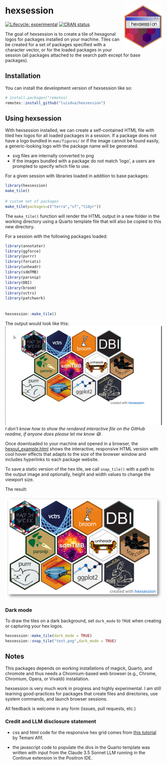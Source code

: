 
<!-- README.md is generated from README.Rmd. Please edit that file -->

# hexsession <img src="man/figures/logo.png" align="right" height="138" alt="" />

<!-- badges: start -->

[![Lifecycle:
experimental](https://img.shields.io/badge/lifecycle-experimental-orange.svg)](https://lifecycle.r-lib.org/articles/stages.html#experimental)
[![CRAN
status](https://www.r-pkg.org/badges/version/hexsession)](https://CRAN.R-project.org/package=hexsession)
<!-- badges: end -->

The goal of hexsession is to create a tile of hexagonal logos for
packages installed on your machine. Tiles can be created for a set of
packages specified with a character vector, or for the loaded packages
in your session (all packages attached to the search path except for
base packages).

## Installation

You can install the development version of hexsession like so:

``` r
# install.packages("remotes)
remotes::install_github("luisdva/hexsession")
```

## Using hexsession

With hexsession installed, we can create a self-contained HTML file with
tiled hex logos for all loaded packages in a session. If a package does
not have a logo bundled in `man/figures/` or if the image cannot be
found easily, a generic-looking logo with the package name will be
generated.

- svg files are internally converted to png
- If the images bundled with a package do not match ‘logo’, a users are
  prompted to specify which file to use.

For a given session with libraries loaded in addition to base packages:

``` r
library(hexsession)
make_tile()

# custom set of packages
make_tile(packages=c("terra","sf","tidyr"))
```

The `make_tile()` function will render the HTML output in a new folder
in the working directory using a Quarto template file that will also be
copied to this new directory.

For a session with the following packages loaded:

``` r
library(annotater)
library(ggforce)
library(purrr)
library(forcats)
library(unheadr)
library(sdmTMB)
library(parsnip)
library(DBI)
library(broom)
library(vctrs)
library(patchwork)


hexsession::make_tile()
```

The output would look like this: ![](man/figures/hsdemo.gif) *I don’t
know how to show the rendered interactive file on the GitHub readme, if
anyone does please let me know 😅.*

Once downloaded to your machine and opened in a browser, the
[hexout_example.html](inst/extdata/hexout_example.html) shows the
interactive, responsive HTML version with cool hover effects that adapts
to the size of the browser window and includes hyperlinks to each
package website.

To save a static version of the hex tile, we call `snap_tile()` with a
path to the output image and optionally, height and width values to
change the viewport size.

The result:

![](man/figures/exampletile.png)

### Dark mode

To draw the tiles on a dark background, set `dark_mode` to `TRUE` when
creating or capturing your hex logos.

``` r
hexsession::make_tile(dark_mode = TRUE)
hexsession::snap_tile("test.png",dark_mode = TRUE)
```

## Notes

This packages depends on working installations of magick, Quarto, and
chromote and thus needs a Chromium-based web browser (e.g., Chrome,
Chromium, Opera, or Vivaldi) installation.

hexsession is very much work in progress and highly experimental. I am
still learning good-practices for packages that create files and
directories, use system commands, and launch browser sessions.

All feedback is welcome in any form (issues, pull requests, etc.)

### Credit and LLM disclosure statement

- css and html code for the responsive hex grid comes from [this
  tutorial](https://css-tricks.com/hexagons-and-beyond-flexible-responsive-grid-patterns-sans-media-queries/)
  by Temani Afif.

- the javascript code to populate the divs in the Quarto template was
  written with input from the Claude 3.5 Sonnet LLM running in the
  Continue extension in the Positron IDE.
